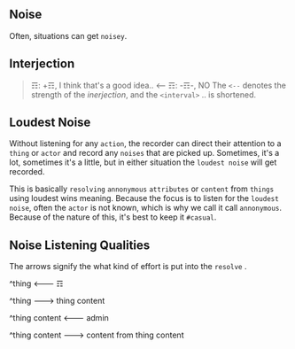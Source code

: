 ## Noise
Often, situations can get `noisey`.

## Interjection
> ☶: +☶, I think that's a good idea..
> <-- ☶: -☶-, NO 
The `<--` denotes the strength of the _inerjection_, and the `<interval>` .. is shortened.

## Loudest Noise
Without listening for any `action`, the recorder can direct their attention to a `thing` or `actor` and record any `noises` that are picked up.  Sometimes, it's a lot, sometimes it's a little, but in either situation the `loudest noise` will get recorded.

This is basically `resolving` `annonymous` `attributes` or `content` from `things` using loudest wins meaning.  Because the focus is to listen for the `loudest noise`, often the `actor` is not known, which is why we call it call `annonymous`.  Because of the nature of this, it's best to keep it `#casual`.

## Noise Listening Qualities

The arrows signify the what kind of effort is put into the `resolve` .

^thing <--- ☶

^thing ---> thing content

^thing content <--- admin

^thing content ---> content from thing content